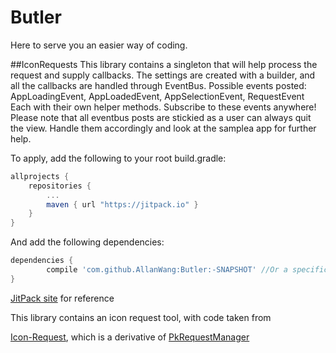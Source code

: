 # Butler
Here to serve you an easier way of coding.

##IconRequests
This library contains a singleton that will help process the request and supply callbacks.
The settings are created with a builder, and all the callbacks are handled through EventBus.
Possible events posted: AppLoadingEvent, AppLoadedEvent, AppSelectionEvent, RequestEvent
Each with their own helper methods. Subscribe to these events anywhere!
Please note that all eventbus posts are stickied as a user can always quit the view.
Handle them accordingly and look at the samplea app for further help.

To apply, add the following to your root build.gradle:

```gradle
allprojects {
	repositories {
		...
		maven { url "https://jitpack.io" }
	}
}
```

And add the following dependencies:

```gradle
dependencies {
        compile 'com.github.AllanWang:Butler:-SNAPSHOT' //Or a specific version/commit
}

```

[JitPack site](https://jitpack.io/#AllanWang/Butler) for reference

This library contains an icon request tool, with code taken from

[Icon-Request](https://github.com/afollestad/icon-request), which is a derivative of [PkRequestManager](https://github.com/Pkmmte/PkRequestManager)
